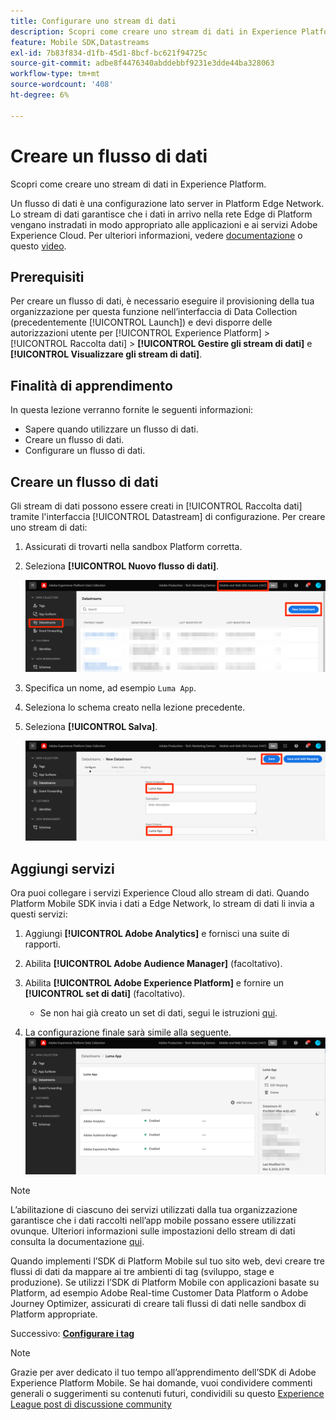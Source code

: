 ```yaml
---
title: Configurare uno stream di dati
description: Scopri come creare uno stream di dati in Experience Platform.
feature: Mobile SDK,Datastreams
exl-id: 7b83f834-d1fb-45d1-8bcf-bc621f94725c
source-git-commit: adbe8f4476340abddebbf9231e3dde44ba328063
workflow-type: tm+mt
source-wordcount: '408'
ht-degree: 6%

---
```


# Creare un flusso di dati

Scopri come creare uno stream di dati in Experience Platform.

Un flusso di dati è una configurazione lato server in Platform Edge Network.  Lo stream di dati garantisce che i dati in arrivo nella rete Edge di Platform vengano instradati in modo appropriato alle applicazioni e ai servizi Adobe Experience Cloud. Per ulteriori informazioni, vedere [documentazione](https://experienceleague.adobe.com/docs/experience-platform/edge/fundamentals/datastreams.html?lang=it) o questo [video](https://experienceleague.adobe.com/docs/platform-learn/data-collection/edge-network/configure-datastreams.html?lang=it).

## Prerequisiti

Per creare un flusso di dati, è necessario eseguire il provisioning della tua organizzazione per questa funzione nell’interfaccia di Data Collection (precedentemente [!UICONTROL Launch]) e devi disporre delle autorizzazioni utente per [!UICONTROL Experience Platform] > [!UICONTROL Raccolta dati] > **[!UICONTROL Gestire gli stream di dati]** e **[!UICONTROL Visualizzare gli stream di dati]**.

## Finalità di apprendimento

In questa lezione verranno fornite le seguenti informazioni:

* Sapere quando utilizzare un flusso di dati.
* Creare un flusso di dati.
* Configurare un flusso di dati.

## Creare un flusso di dati

Gli stream di dati possono essere creati in [!UICONTROL Raccolta dati] tramite l&#39;interfaccia [!UICONTROL Datastream] di configurazione. Per creare uno stream di dati:

1. Assicurati di trovarti nella sandbox Platform corretta.
1. Seleziona **[!UICONTROL Nuovo flusso di dati]**.

   ![home stream di dati](assets/mobile-datastream-new.png)

1. Specifica un nome, ad esempio `Luma App`.
1. Seleziona lo schema creato nella lezione precedente.
1. Seleziona **[!UICONTROL Salva]**.

   ![nuovi flussi di dati](assets/mobile-datastream-name.png)


## Aggiungi servizi

Ora puoi collegare i servizi Experience Cloud allo stream di dati. Quando Platform Mobile SDK invia i dati a Edge Network, lo stream di dati li invia a questi servizi:

1. Aggiungi **[!UICONTROL Adobe Analytics]** e fornisci una suite di rapporti.

1. Abilita **[!UICONTROL Adobe Audience Manager]** (facoltativo).

1. Abilita **[!UICONTROL Adobe Experience Platform]** e fornire un **[!UICONTROL set di dati]** (facoltativo).
   * Se non hai già creato un set di dati, segui le istruzioni [qui](platform.md).

1. La configurazione finale sarà simile alla seguente.
   ![impostazioni dello stream di dati](assets/mobile-datastream-settings.png)


>[!NOTE]
>
>L’abilitazione di ciascuno dei servizi utilizzati dalla tua organizzazione garantisce che i dati raccolti nell’app mobile possano essere utilizzati ovunque. Ulteriori informazioni sulle impostazioni dello stream di dati consulta la documentazione [qui](https://experienceleague.adobe.com/docs/experience-platform/edge/fundamentals/datastreams.html#adobe-experience-platform-settings).

Quando implementi l’SDK di Platform Mobile sul tuo sito web, devi creare tre flussi di dati da mappare ai tre ambienti di tag (sviluppo, stage e produzione). Se utilizzi l’SDK di Platform Mobile con applicazioni basate su Platform, ad esempio Adobe Real-time Customer Data Platform o Adobe Journey Optimizer, assicurati di creare tali flussi di dati nelle sandbox di Platform appropriate.

Successivo: **[Configurare i tag](configure-tags.md)**

>[!NOTE]
>
>Grazie per aver dedicato il tuo tempo all’apprendimento dell’SDK di Adobe Experience Platform Mobile. Se hai domande, vuoi condividere commenti generali o suggerimenti su contenuti futuri, condividili su questo [Experience League post di discussione community](https://experienceleaguecommunities.adobe.com/t5/adobe-experience-platform-launch/tutorial-discussion-implement-adobe-experience-cloud-in-mobile/td-p/443796)
